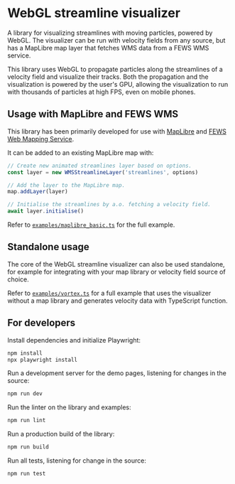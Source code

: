 # WebGL streamline visualizer
A library for visualizing streamlines with moving particles, powered by WebGL.
The visualizer can be run with velocity fields from any source, but has a
MapLibre map layer that fetches WMS data from a FEWS WMS service.

This library uses WebGL to propagate particles along the streamlines of a
velocity field and visualize their tracks. Both the propagation and the
visualization is powered by the user's GPU, allowing the visualization to run
with thousands of particles at high FPS, even on mobile phones.

## Usage with MapLibre and FEWS WMS
This library has been primarily developed for use with
[MapLibre](https://maplibre.org/) and [FEWS Web Mapping
Service](https://publicwiki.deltares.nl/display/FEWSDOC/FEWS+Web+Mapping+Service+with+time+support%3A+WMS-T).

It can be added to an existing MapLibre map with:
```typescript
// Create new animated streamlines layer based on options.
const layer = new WMSStreamlineLayer('streamlines', options)

// Add the layer to the MapLibre map.
map.addLayer(layer)

// Initialise the streamlines by a.o. fetching a velocity field.
await layer.initialise()
```

Refer to [`examples/maplibre_basic.ts`](examples/maplibre_basic.ts) for the full
example.

## Standalone usage
The core of the WebGL streamline visualizer can also be used standalone, for
example for integrating with your map library or velocity field source of
choice.

Refer to [`examples/vortex.ts`](examples/vortex.ts) for a full example that uses
the visualizer without a map library and generates velocity data with
TypeScript function.

## For developers
Install dependencies and initialize Playwright:
```bash
npm install
npx playwright install
```

Run a development server for the demo pages, listening for changes in the
source:
```bash
npm run dev
```

Run the linter on the library and examples:
```bash
npm run lint
```

Run a production build of the library:
```bash
npm run build
```

Run all tests, listening for change in the source:
```bash
npm run test
```
